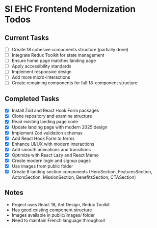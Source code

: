 # SI EHC Frontend Modernization Todos

## Current Tasks
- [ ] Create 18 cohesive components structure (partially done)
- [ ] Integrate Redux Toolkit for state management
- [ ] Ensure home page matches landing page
- [ ] Apply accessibility standards
- [ ] Implement responsive design
- [ ] Add more micro-interactions
- [ ] Create remaining components for full 18-component structure

## Completed Tasks
- [x] Install Zod and React Hook Form packages
- [x] Clone repository and examine structure
- [x] Read existing landing page code
- [x] Update landing page with modern 2025 design
- [x] Implement Zod validation schemas
- [x] Add React Hook Form to forms
- [x] Enhance UI/UX with modern interactions
- [x] Add smooth animations and transitions
- [x] Optimize with React Lazy and React Memo
- [x] Create modern login and signup pages
- [x] Use images from public folder
- [x] Create 6 landing section components (HeroSection, FeaturesSection, ActorsSection, MissionSection, BenefitsSection, CTASection)

## Notes
- Project uses React 18, Ant Design, Redux Toolkit
- Has good existing component structure
- Images available in public/images/ folder
- Need to maintain French language throughout

